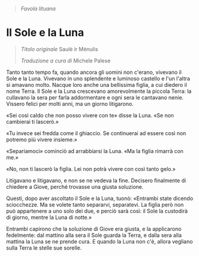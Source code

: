 > *Favola lituana*

# Il Sole e la Luna

> *Titolo originale* Saulė ir Mėnulis
> 
> *Traduzione a cura di* Michele Palese

Tanto tanto tempo fa, quando ancora gli uomini non c'erano, vivevano il Sole e la Luna. Vivevano in uno splendente e luminoso castello e l'un l'altra si amavano molto. Nacque loro anche una bellissima figlia, a cui diedero il nome Terra. Il Sole e la Luna crescevano amorevolmente la piccola Terra: la cullavano la sera per farla addormentare e ogni sera le cantavano nenie. Vissero felici per molti anni, ma un giorno litigarono.

«Sei così caldo che non posso vivere con te» disse la Luna. «Se non cambierai ti lascerò.»

«Tu invece sei fredda come il ghiaccio. Se continuerai ad essere così non potremo più vivere insieme.»

«Separiamoci» cominciò ad arrabbiarsi la Luna. «Ma la figlia rimarrà con me.»

«No, non ti lascerò la figlia. Lei non potrà vivere con così tanto gelo.»

Litigavano e litigavano, e non se ne vedeva la fine. Decisero finalmente di chiedere a Giove, perché trovasse una giusta soluzione.

Questi, dopo aver ascoltato il Sole e la Luna, tuonò: «Entrambi state dicendo sciocchezze. Ma se volete tanto separarvi, separatevi. La figlia però non può appartenere a uno solo dei due, e perciò sarà così: il Sole la custodirà di giorno, mentre la Luna di notte.»

Entrambi capirono che la soluzione di Giove era giusta, e la applicarono fedelmente: dal mattino alla sera il Sole guarda la Terra, e dalla sera alla mattina la Luna se ne prende cura. E quando la Luna non c'è, allora vegliano sulla Terra le stelle sue sorelle.
